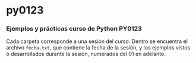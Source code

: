 # py0123
### Ejemplos y prácticas curso de Python PY0123

Cada carpeta corresponde a una sesión del curso.  Dentro se encuentra el
archivo `fecha.txt`, que contiene la fecha de la sesión, y los ejemplos
vistos o desarrollados durante la sesión, numerados del 01 en adelante.

